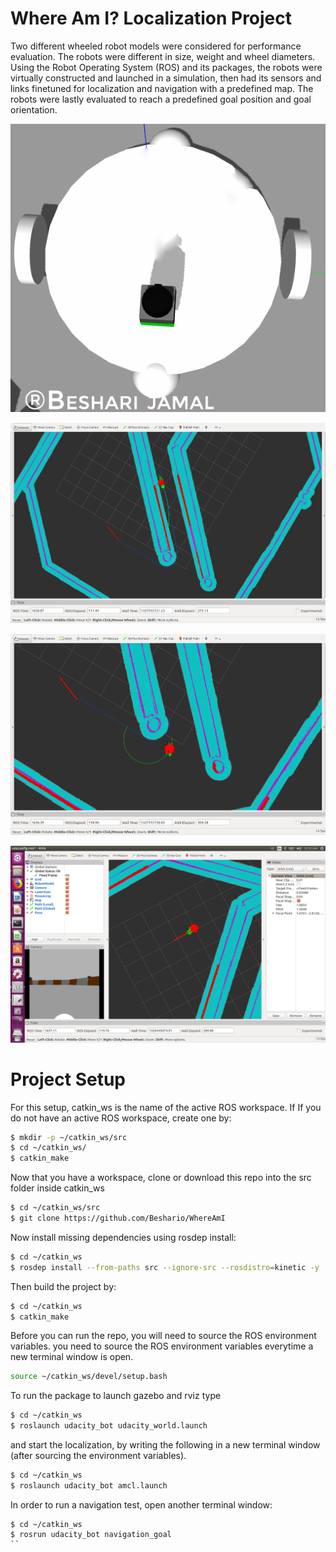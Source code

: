 # Where Am I? Localization Project

Two different wheeled robot models were considered for performance evaluation. The robots were different in size, weight and wheel diameters. Using the Robot Operating System (ROS) and its packages, the robots were virtually constructed and launched in a simulation, then had its sensors and links finetuned for localization and navigation with a predefined map. The robots were lastly evaluated to reach a predefined goal position and goal orientation.


<p align="center">
  <img src="./Pics/circ robot model.png">
</p>

<p align="center">
  <img src="./Pics/2.png">
</p>

<p align="center">
  <img src="./Pics/3.png">
</p>

<p align="center">
  <img src="./Pics/lastCircleBotPic.png">
</p>

# Project Setup
For this setup, catkin_ws is the name of the active ROS workspace. If
If you do not have an active ROS workspace, create one by:

```sh
$ mkdir -p ~/catkin_ws/src
$ cd ~/catkin_ws/
$ catkin_make
```

Now that you have a workspace, clone or download this repo into the src folder inside catkin_ws 
```sh
$ cd ~/catkin_ws/src
$ git clone https://github.com/Beshario/WhereAmI
```
Now install missing dependencies using rosdep install:
```sh
$ cd ~/catkin_ws
$ rosdep install --from-paths src --ignore-src --rosdistro=kinetic -y
```
Then build the project by:
```sh
$ cd ~/catkin_ws
$ catkin_make
```
Before you can run the repo, you will need to source the ROS environment variables. you need to source the ROS environment variables everytime a new terminal window is open.

```sh
source ~/catkin_ws/devel/setup.bash
```

To run the package to launch gazebo and rviz type

```sh
$ cd ~/catkin_ws
$ roslaunch udacity_bot udacity_world.launch
```

and start the localization, by writing the following in a new terminal window (after sourcing the environment variables).
```sh
$ cd ~/catkin_ws
$ roslaunch udacity_bot amcl.launch
```

In order to run a navigation test, open another terminal window:
```
$ cd ~/catkin_ws
$ rosrun udacity_bot navigation_goal
``

